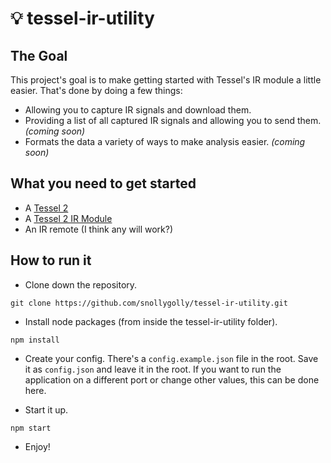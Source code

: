 # :bulb: tessel-ir-utility

## The Goal
This project's goal is to make getting started with Tessel's IR module a little easier.  That's done by doing a few things:

- Allowing you to capture IR signals and download them.
- Providing a list of all captured IR signals and allowing you to send them. _(coming soon)_
- Formats the data a variety of ways to make analysis easier. _(coming soon)_

## What you need to get started

- A [Tessel 2](https://tessel.io/)
- A [Tessel 2 IR Module](https://tessel.io/modules#module-infrared)
- An IR remote (I think any will work?)

## How to run it

* Clone down the repository.
```
git clone https://github.com/snollygolly/tessel-ir-utility.git
```

* Install node packages (from inside the tessel-ir-utility folder).
```
npm install
```

* Create your config.  There's a `config.example.json` file in the root.  Save it as `config.json` and leave it in the root.  If you want to run the application on a different port or change other values, this can be done here.

* Start it up.
```
npm start
```

* Enjoy!
